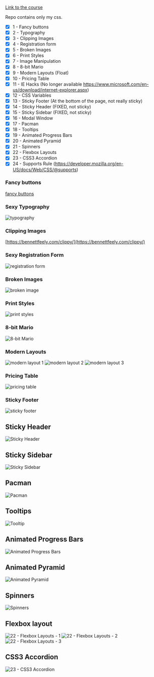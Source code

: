 [Link to the course](https://www.udemy.com/course/learn-css-brad-hussey/)

Repo contains only my css.

- [X] 1  - Fancy buttons
- [X] 2  - Typography
- [X] 3  - Clipping Images
- [X] 4  - Registration form
- [X] 5  - Broken Images
- [X] 6  - Print Styles
- [X] 7  - Image Manipulation
- [X] 8  - 8-bit Mario
- [X] 9  - Modern Layouts (Float)
- [X] 10 - Pricing Table 
- [X] 11 - IE Hacks (No longer available https://www.microsoft.com/en-us/download/internet-explorer.aspx)
- [X] 12 - CSS Variables
- [X] 13 - Sticky Footer (At the bottom of the page, not really sticky)
- [X] 14 - Sticky Header (FIXED, not sticky) 
- [X] 15 - Sticky Sidebar (FIXED, not sticky)
- [X] 16 - Modal Window
- [X] 17 - Pacman
- [X] 18 - Tooltips
- [X] 19 - Animated Progress Bars
- [X] 20 - Animated Pyramid
- [x] 21 - Spinners
- [X] 22 - Flexbox Layouts
- [X] 23 - CSS3 Accordion
- [X] 24 - Supports Rule (https://developer.mozilla.org/en-US/docs/Web/CSS/@supports)

### Fancy buttons
[fancy buttons](./1%20-%20Fancy%20Buttons/Screen%20Recording%202023-04-12%20at%2009.44.26.mov)

### Sexy Typography
![typography](./2%20-%20Sexy%20Typography/Screenshot%202023-04-12%20at%2009.43.49.png)

### Clipping Images
[https://bennettfeely.com/clippy/](https://bennettfeely.com/clippy/)

### Sexy Registration Form
![registration form](./4%20-%20Sexy%20Registration%20Form/Screenshot%202023-04-13%20at%2019.33.03.png)

### Broken Images
![broken image](./5%20-%20Useful%20Broken%20Images/Screenshot%202023-04-13%20at%2020.14.05.png)

### Print Styles
![print styles](./6%20-%20Print%20Styles/Screenshot%202023-04-13%20at%2020.25.50.png)

### 8-bit Mario
![8-bit Mario](./8%20-%208-bit%20Mario/Screenshot%202023-04-14%20at%2009.31.32.png)

### Modern Layouts
![modern layout 1](./9%20-%20Modern%20Layouts/Screenshot%202023-04-14%20at%2015.08.51.png)
![modern layout 2](./9%20-%20Modern%20Layouts/Screenshot%202023-04-14%20at%2015.08.58.png)
![modern layout 3](./9%20-%20Modern%20Layouts/Screenshot%202023-04-14%20at%2015.09.08.png)

### Pricing Table
![pricing table](./10%20-%20Pricing%20Table/Screenshot%202023-04-14%20at%2016.12.40.png)

### Sticky Footer
![sticky footer](./13%20-%20Sticky%20Footer/Screenshot%202023-04-14%20at%2016.54.00.png)

## Sticky Header
![Sticky Header](./14%20-%20Sticky%20Header/Screenshot%202023-04-14%20at%2017.05.21.png)

## Sticky Sidebar
![Sticky Sidebar](./15%20-%20Sticky%20Sidebar/Screenshot%202023-04-14%20at%2017.20.47.png)

## Pacman
![Pacman](./17%20-%20Pacman/Screenshot%202023-04-14%20at%2022.29.16.png)

## Tooltips
![Tooltip](./18%20-%20Tooltips/Screenshot%202023-04-14%20at%2022.35.45.png)

## Animated Progress Bars
![Animated Progress Bars](./19%20-%20Animated%20Progress%20Bars/Screenshot%202023-04-14%20at%2022.41.11.png)

## Animated Pyramid
![Animated Pyramid](./20%20-%20Animated%20Pyramid/Screenshot%202023-04-14%20at%2022.43.52.png)

## Spinners
![Spinners](./21%20-%20Spinners/Screenshot%202023-04-14%20at%2022.56.05.png)

## Flexbox layout
![22 - Flexbox Layouts - 1](./22%20-%20Flexbox%20Layouts/Screenshot%202023-04-14%20at%2023.01.29.png)
![22 - Flexbox Layouts - 2](./22%20-%20Flexbox%20Layouts/Screenshot%202023-04-14%20at%2023.01.43.png)
![22 - Flexbox Layouts - 3](./22%20-%20Flexbox%20Layouts/Screenshot%202023-04-14%20at%2023.01.54.png)

## CSS3 Accordion
![23 - CSS3 Accordion](./23%20-%20CSS3%20Accordion/Screenshot%202023-04-14%20at%2023.09.25.png)